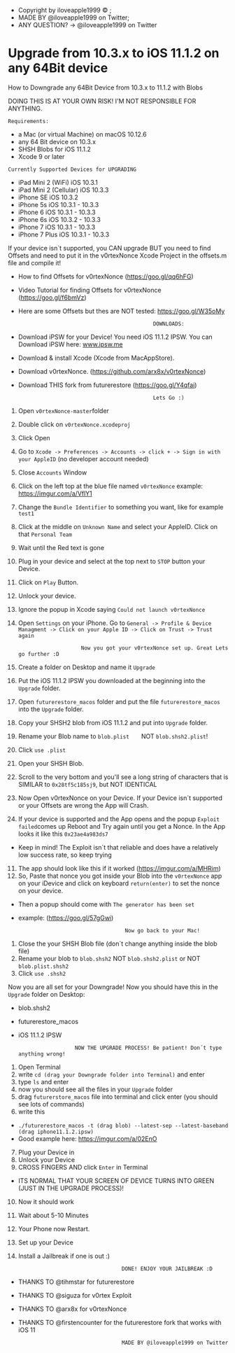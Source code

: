 - Copyright by iloveapple1999 © ;
- MADE BY @iloveapple1999 on Twitter; 
- ANY QUESTION? -> @iloveapple1999 on Twitter 

# Upgrade from 10.3.x to iOS 11.1.2 on any 64Bit device
How to Downgrade any 64Bit Device from 10.3.x to 11.1.2 with Blobs

DOING THIS IS AT YOUR OWN RISK! I'M NOT RESPONSIBLE FOR ANYTHING.

```Requirements:```
- a Mac (or virtual Machine) on macOS 10.12.6 
- any 64 Bit device on 10.3.x
- SHSH Blobs for iOS 11.1.2 
- Xcode 9 or later 


```Currently Supported Devices for UPGRADING```
- iPad Mini 2 (WiFi)            iOS 10.3.1
- iPad Mini 2 (Cellular)        iOS 10.3.3
- iPhone SE                     iOS 10.3.2
- iPhone 5s                     iOS 10.3.1 - 10.3.3
- iPhone 6                      iOS 10.3.1 - 10.3.3
- iPhone 6s                     iOS 10.3.2 - 10.3.3
- iPhone 7                      iOS 10.3.1 - 10.3.3
- iPhone 7 Plus                 iOS 10.3.1 - 10.3.3

If your device isn´t supported, you CAN upgrade BUT you need to find Offsets and need to put it in the v0rtexNonce Xcode Project in the offsets.m file and compile it! 
- How to find Offsets for v0rtexNonce (https://goo.gl/qq6hFG) 
- Video Tutorial for finding Offsets for v0rtexNonce (https://goo.gl/f6bmVz)
- Here are some Offsets but thes are NOT tested: https://goo.gl/W35oMy



                                                 DOWNLOADS:

- Download iPSW for your Device! You need iOS 11.1.2 IPSW. You can Download iPSW here: www.ipsw.me 
- Download & install Xcode (Xcode from MacAppStore).
- Download v0rtexNonce. (https://github.com/arx8x/v0rtexNonce)
- Download THIS fork from futurerestore (https://goo.gl/Y4qfai)

                                                 Lets Go :)

1. Open ```v0rtexNonce-master```folder
2. Double click on ```v0rtexNonce.xcodeproj```
3. Click Open
4. Go to ```Xcode -> Preferences -> Accounts -> click + -> Sign in with your AppleID``` (no developer account needed)
5. Close ```Accounts``` Window
6. Click on the left top at the blue file named ```v0rtexNonce``` example: https://imgur.com/a/VflY1
7. Change the ```Bundle Identifier``` to something you want, like for example ```test1```
8. Click at the middle on ```Unknown Name``` and select your AppleID. Click on that ```Personal Team```
9. Wait until the Red text is gone
10. Plug in your device and select at the top next to ```STOP``` button your Device.
11. Click on ```Play``` Button.
12. Unlock your device.
13. Ignore the popup in Xcode saying ```Could not launch v0rtexNonce```
14. Open ```Settings``` on your iPhone. Go to ```General -> Profile & Device Managment -> Click on your Apple ID -> Click on Trust -> Trust again```


                            Now you got your v0rtexNonce set up. Great Lets go further :D
                                     
                                     
1. Create a folder on Desktop and name it ```Upgrade```
2. Put the iOS 11.1.2 IPSW you downloaded at the beginning into the ```Upgrade``` folder.
3. Open ```futurerestore_macos``` folder and put the file ```futurerestore_macos``` into the ```Upgrade``` folder.
4. Copy your SHSH2 blob from iOS 11.1.2 and put into ```Upgrade``` folder.
5. Rename your Blob name to ```blob.plist```        NOT ```blob.shsh2.plist```!
6. Click ```use .plist``` 
7. Open your SHSH Blob.
8. Scroll to the very bottom and you'll see a long string of characters that is SIMILAR to ```0x28tf5c185sj9```, but NOT IDENTICAL

9. Now Open v0rtexNonce on your Device. If your Device isn´t supported or your Offsets are wrong the App will Crash.
10. If your device is supported and the App opens and the popup ```Exploit failed```comes up Reboot and Try again until you get a Nonce. In the App looks it like this    ```0x23ae4a983ds7```
- Keep in mind! The Exploit isn´t that reliable and does have a relatively low success rate, so keep trying
11. The app should look like this if it worked (https://imgur.com/a/MHRim)
12. So, Paste that nonce you got inside your Blob into the ```v0rtexNonce``` app on your iDevice and click on keyboard ```return(enter)``` to set the nonce on your device. 
- Then a popup should come with ```The generator has been set``` 
- example: (https://goo.gl/57gGwi)
    
    
                                        Now go back to your Mac!
 

1. Close the your SHSH Blob file (don´t change anything inside the blob file)
2. Rename your blob to ```blob.shsh2``` NOT ```blob.shsh2.plist``` or NOT ```blob.plist.shsh2```
3. Click ```use .shsh2```

Now you are all set for your Downgrade! Now you should have this in the ```Upgrade``` folder on Desktop:
- blob.shsh2
- futurerestore_macos
- iOS 11.1.2 IPSW


                        NOW THE UPGRADE PROCESS! Be patient! Don´t type anything wrong!
                              
                              
1. Open Terminal
3. write ```cd (drag your Downgrade folder into Terminal)``` and enter
3. type ```ls``` and enter
4. now you should see all the files in your ```Upgrade``` folder
5. drag ```futurerstore_macos``` file into terminal and click enter (you should see lots of commands)
6. write this
- ```./futurerestore_macos -t (drag blob) --latest-sep --latest-baseband (drag iphone11.1.2.ipsw)``` 
- Good example here: https://imgur.com/a/02EnO
7. Plug your Device in
8. Unlock your Device
9. CROSS FINGERS AND click ```Enter``` in Terminal
- ITS NORMAL THAT YOUR SCREEN OF DEVICE TURNS INTO GREEN (JUST IN THE UPGRADE PROCESS)!
10. Now it should work 
11. Wait about 5-10 Minutes
12. Your Phone now Restart.
13. Set up your Device
14. Install a Jailbreak if one is out :)


                                         DONE! ENJOY YOUR JAILBREAK :D
                                             
- THANKS TO @tihmstar for futurerestore
- THANKS TO @siguza for v0rtex Exploit
- THANKS TO @arx8x for v0rtexNonce
- THANKS TO @firstencounter for the futurerestore fork that works with iOS 11
                                             
                                       MADE BY @iloveapple1999 on Twitter 
